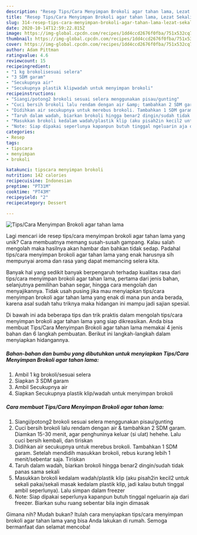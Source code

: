 ```yaml
---
description: "Resep Tips/Cara Menyimpan Brokoli agar tahan lama, Lezat Sekali"
title: "Resep Tips/Cara Menyimpan Brokoli agar tahan lama, Lezat Sekali"
slug: 314-resep-tips-cara-menyimpan-brokoli-agar-tahan-lama-lezat-sekali
date: 2020-10-14T12:59:22.815Z
image: https://img-global.cpcdn.com/recipes/1dd4ccd2676f0fba/751x532cq70/tipscara-menyimpan-brokoli-agar-tahan-lama-foto-resep-utama.jpg
thumbnail: https://img-global.cpcdn.com/recipes/1dd4ccd2676f0fba/751x532cq70/tipscara-menyimpan-brokoli-agar-tahan-lama-foto-resep-utama.jpg
cover: https://img-global.cpcdn.com/recipes/1dd4ccd2676f0fba/751x532cq70/tipscara-menyimpan-brokoli-agar-tahan-lama-foto-resep-utama.jpg
author: Adam Pittman
ratingvalue: 4.6
reviewcount: 15
recipeingredient:
- "1 kg brokolisesuai selera"
- "3 SDM garam"
- "Secukupnya air"
- "Secukupnya plastik klipwadah untuk menyimpan brokoli"
recipeinstructions:
- "Siangi/potong2 brokoli sesuai selera menggunakan pisau/gunting"
- "Cuci bersih brokoli lalu rendam dengan air &amp; tambahkan 2 SDM garam. Diamkan 15-30 menit, agar penghuninya keluar (si ulat) hehehe. Lalu cuci bersih kembali, dan tiriskan"
- "Didihkan air secukupnya untuk merebus brokoli. Tambahkan 1 SDM garam. Setelah mendidih masukkan brokoli, rebus kurang lebih 1 menit/sebentar saja. Tiriskan"
- "Taruh dalam wadah, biarkan brokoli hingga benar2 dingin/sudah tidak panas sama sekali"
- "Masukkan brokoli kedalam wadah/plastik klip (aku pisah2in kecil2 untuk sekali pakai/sekali masak kedalam plastik klip, jadi kalau butuh tinggal ambil seperlunya). Lalu simpan dalam freezer"
- "Note: Siap dipakai seperlunya kapanpun butuh tinggal ngeluarin aja dari freezer. Biarkan suhu ruang sebentar bila ingin dimasak"
categories:
- Resep
tags:
- tipscara
- menyimpan
- brokoli

katakunci: tipscara menyimpan brokoli 
nutrition: 142 calories
recipecuisine: Indonesian
preptime: "PT31M"
cooktime: "PT43M"
recipeyield: "2"
recipecategory: Dessert

---
```



![Tips/Cara Menyimpan Brokoli agar tahan lama](https://img-global.cpcdn.com/recipes/1dd4ccd2676f0fba/751x532cq70/tipscara-menyimpan-brokoli-agar-tahan-lama-foto-resep-utama.jpg)

Lagi mencari ide resep tips/cara menyimpan brokoli agar tahan lama yang unik? Cara membuatnya memang susah-susah gampang. Kalau salah mengolah maka hasilnya akan hambar dan bahkan tidak sedap. Padahal tips/cara menyimpan brokoli agar tahan lama yang enak harusnya sih mempunyai aroma dan rasa yang dapat memancing selera kita.

Banyak hal yang sedikit banyak berpengaruh terhadap kualitas rasa dari tips/cara menyimpan brokoli agar tahan lama, pertama dari jenis bahan, selanjutnya pemilihan bahan segar, hingga cara mengolah dan menyajikannya. Tidak usah pusing jika mau menyiapkan tips/cara menyimpan brokoli agar tahan lama yang enak di mana pun anda berada, karena asal sudah tahu triknya maka hidangan ini mampu jadi sajian spesial.




Di bawah ini ada beberapa tips dan trik praktis dalam mengolah tips/cara menyimpan brokoli agar tahan lama yang siap dikreasikan. Anda bisa membuat Tips/Cara Menyimpan Brokoli agar tahan lama memakai 4 jenis bahan dan 6 langkah pembuatan. Berikut ini langkah-langkah dalam menyiapkan hidangannya.

<!--inarticleads1-->

##### Bahan-bahan dan bumbu yang dibutuhkan untuk menyiapkan Tips/Cara Menyimpan Brokoli agar tahan lama:

1. Ambil 1 kg brokoli/sesuai selera
1. Siapkan 3 SDM garam
1. Ambil Secukupnya air
1. Siapkan Secukupnya plastik klip/wadah untuk menyimpan brokoli




<!--inarticleads2-->

##### Cara membuat Tips/Cara Menyimpan Brokoli agar tahan lama:

1. Siangi/potong2 brokoli sesuai selera menggunakan pisau/gunting
1. Cuci bersih brokoli lalu rendam dengan air &amp; tambahkan 2 SDM garam. Diamkan 15-30 menit, agar penghuninya keluar (si ulat) hehehe. Lalu cuci bersih kembali, dan tiriskan
1. Didihkan air secukupnya untuk merebus brokoli. Tambahkan 1 SDM garam. Setelah mendidih masukkan brokoli, rebus kurang lebih 1 menit/sebentar saja. Tiriskan
1. Taruh dalam wadah, biarkan brokoli hingga benar2 dingin/sudah tidak panas sama sekali
1. Masukkan brokoli kedalam wadah/plastik klip (aku pisah2in kecil2 untuk sekali pakai/sekali masak kedalam plastik klip, jadi kalau butuh tinggal ambil seperlunya). Lalu simpan dalam freezer
1. Note: Siap dipakai seperlunya kapanpun butuh tinggal ngeluarin aja dari freezer. Biarkan suhu ruang sebentar bila ingin dimasak




Gimana nih? Mudah bukan? Itulah cara menyiapkan tips/cara menyimpan brokoli agar tahan lama yang bisa Anda lakukan di rumah. Semoga bermanfaat dan selamat mencoba!
